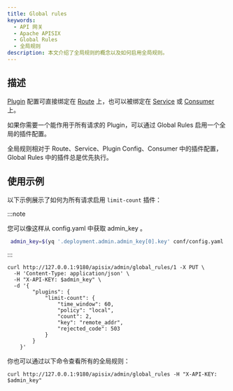 ```yaml
---
title: Global rules
keywords:
  - API 网关
  - Apache APISIX
  - Global Rules
  - 全局规则
description: 本文介绍了全局规则的概念以及如何启用全局规则。
---
```


<!--
#
# Licensed to the Apache Software Foundation (ASF) under one or more
# contributor license agreements.  See the NOTICE file distributed with
# this work for additional information regarding copyright ownership.
# The ASF licenses this file to You under the Apache License, Version 2.0
# (the "License"); you may not use this file except in compliance with
# the License.  You may obtain a copy of the License at
#
#     http://www.apache.org/licenses/LICENSE-2.0
#
# Unless required by applicable law or agreed to in writing, software
# distributed under the License is distributed on an "AS IS" BASIS,
# WITHOUT WARRANTIES OR CONDITIONS OF ANY KIND, either express or implied.
# See the License for the specific language governing permissions and
# limitations under the License.
#
-->

## 描述

[Plugin](plugin.md) 配置可直接绑定在 [Route](route.md) 上，也可以被绑定在 [Service](service.md) 或 [Consumer](consumer.md) 上。

如果你需要一个能作用于所有请求的 Plugin，可以通过 Global Rules 启用一个全局的插件配置。

全局规则相对于 Route、Service、Plugin Config、Consumer 中的插件配置，Global Rules 中的插件总是优先执行。

## 使用示例

以下示例展示了如何为所有请求启用 `limit-count` 插件：

:::note

您可以像这样从 config.yaml 中获取 admin_key 。

```bash
 admin_key=$(yq '.deployment.admin.admin_key[0].key' conf/config.yaml | sed 's/"//g')
```

:::

```shell
curl http://127.0.0.1:9180/apisix/admin/global_rules/1 -X PUT \
  -H 'Content-Type: application/json' \
  -H "X-API-KEY: $admin_key" \
  -d '{
        "plugins": {
            "limit-count": {
                "time_window": 60,
                "policy": "local",
                "count": 2,
                "key": "remote_addr",
                "rejected_code": 503
            }
        }
    }'
```

你也可以通过以下命令查看所有的全局规则：

```shell
curl http://127.0.0.1:9180/apisix/admin/global_rules -H "X-API-KEY: $admin_key"
```
